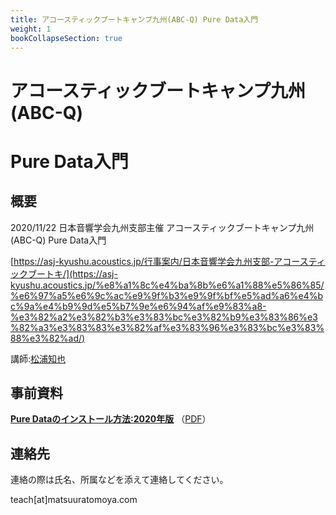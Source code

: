 ```yaml
---
title: アコースティックブートキャンプ九州(ABC-Q) Pure Data入門
weight: 1
bookCollapseSection: true
---
```

# アコースティックブートキャンプ九州 (ABC-Q) 
# Pure Data入門

## 概要

2020/11/22 日本音響学会九州支部主催 アコースティックブートキャンプ九州 (ABC-Q) Pure Data入門

[https://asj-kyushu.acoustics.jp/行事案内/日本音響学会九州支部-アコースティックブートキ/](https://asj-kyushu.acoustics.jp/%e8%a1%8c%e4%ba%8b%e6%a1%88%e5%86%85/%e6%97%a5%e6%9c%ac%e9%9f%b3%e9%9f%bf%e5%ad%a6%e4%bc%9a%e4%b9%9d%e5%b7%9e%e6%94%af%e9%83%a8-%e3%82%a2%e3%82%b3%e3%83%bc%e3%82%b9%e3%83%86%e3%82%a3%e3%83%83%e3%82%af%e3%83%96%e3%83%bc%e3%83%88%e3%82%ad/)


講師:[松浦知也](https://matsuuratomoya.com)

## 事前資料

**[Pure Dataのインストール方法:2020年版](howtoinstall-pd)** （[PDF](howtoinstall-pd/howtoinstall-pd.pdf)）

## 連絡先

連絡の際は氏名、所属などを添えて連絡してください。

teach\[at\]matsuuratomoya.com